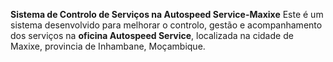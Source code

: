**Sistema de Controlo de Serviços na Autospeed Service-Maxixe**
Este é um sistema desenvolvido para melhorar o controlo, gestão e acompanhamento dos serviços na **oficina Autospeed Service**, localizada na cidade de Maxixe, provincia de Inhambane, Moçambique.

